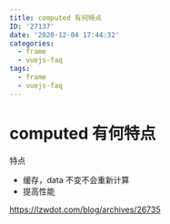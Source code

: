 ```yaml
---
title: computed 有何特点
ID: '27137'
date: '2020-12-04 17:44:32'
categories:
  - frame
  - vuejs-faq
tags:
  - frame
  - vuejs-faq
---
```


# computed 有何特点

特点

- 缓存，data 不变不会重新计算
- 提高性能

https://lzwdot.com/blog/archives/26735
 
 
 
 
 
 
